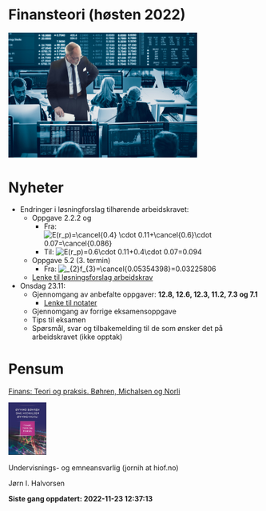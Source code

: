 
<!-- README.md is generated from README.Rmd. Please edit that file -->

# Finansteori (høsten 2022)

<img src="man/figures/01_finans.jpg" width="75%" />

# Nyheter

-   Endringer i løsningforslag tilhørende arbeidskravet:
    -   Oppgave 2.2.2 og  
        - Fra:
        ![E(r_p)=\cancel{0.4} \cdot 0.11+\cancel{0.6}\cdot 0.07=\cancel{0.086}](https://latex.codecogs.com/png.image?%5Cdpi%7B110%7D&space;%5Cbg_white&space;E%28r_p%29%3D%5Ccancel%7B0.4%7D%20%5Ccdot%200.11%2B%5Ccancel%7B0.6%7D%5Ccdot%200.07%3D%5Ccancel%7B0.086%7D "E(r_p)=\cancel{0.4} \cdot 0.11+\cancel{0.6}\cdot 0.07=\cancel{0.086}")
        -   Til:
            ![E(r_p)=0.6\cdot 0.11+0.4\cdot 0.07=0.094](https://latex.codecogs.com/png.image?%5Cdpi%7B110%7D&space;%5Cbg_white&space;E%28r_p%29%3D0.6%5Ccdot%200.11%2B0.4%5Ccdot%200.07%3D0.094 "E(r_p)=0.6\cdot 0.11+0.4\cdot 0.07=0.094")
    -   Oppgave 5.2 (3. termin)
        -   Fra:
            ![\_{2}f\_{3}=\cancel{0.05354398}=0.03225806](https://latex.codecogs.com/png.image?%5Cdpi%7B110%7D&space;%5Cbg_white&space;_%7B2%7Df_%7B3%7D%3D%5Ccancel%7B0.05354398%7D%3D0.03225806 "_{2}f_{3}=\cancel{0.05354398}=0.03225806")
    -   [Lenke til løsningsforslag
        arbeidskrav](https://github.com/joernih/SFB30820Finansteori/blob/main/inst/arbeidskrav/Finansteori%20(SFB30820)%2C%20H%C3%B8sten%202022_losningsforslag.pdf)
-   Onsdag 23.11:
    -   Gjennomgang av anbefalte oppgaver: **12.8, 12.6, 12.3, 11.2, 7.3
        og 7.1**
        -   [Lenke til
            notater](https://github.com/joernih/SFB30820Finansteori/blob/main/inst/forelesningsnotater/anb_oppg.pdf)
    -   Gjennomgang av forrige eksamensoppgave
    -   Tips til eksamen
    -   Spørsmål, svar og tilbakemelding til de som ønsker det på
        arbeidskravet (ikke opptak) <br>

# Pensum

[Finans: Teori og praksis. Bøhren, Michalsen og
Norli](https://www.fagbokforlaget.no/Finans-Teori-og-praksis/I9788245022193)

<img src="man/figures/pensum.jpg" width="15%" />

Undervisnings- og emneansvarlig (jornih at hiof.no)

Jørn I. Halvorsen

**Siste gang oppdatert: 2022-11-23 12:37:13**
